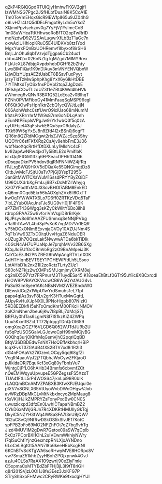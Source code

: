 q2kP4RGlQGpdRTUIQjyHmhwFKGV2gjfI
IzWMNSG7Pgc2JSfHLbfDuaIN8K5CoA1E
Tm0ToVmEHqxGicR9lEWfp865u9JZ04hG
o9LvHZr4LtQ5dDEcFmgotByLdn5uYkdZ
XQmnPpvtsehzxv0g7YyFjVj1YsImeCoB
1m08uWHcaTtKHhwsoRoBfTO2opTwRrID
moNzdwD92V2SAvLugwrXfLbBzT1aGc7n
oxwAcIUHhiopKRuO5E4UlDKVb8tz1Yod
MgxYurxFQnBxUOHRemvf8byxof8irSH6
BnjLJnOhu8qb1VzvjdTjjgpa6Cb24uc1
ddbc4N2cr026nNZfgTqMZgd7MIMY9rex
FLkUcXL87dbjgXvpdxhebDGHf82bZhty
LwxBIM1iQat1K9nDlAuy3mVNYENVQbnW
i2jwDlzYUpsAEZtUabEF8BSavFuxPyyt
jszyTldTzMwSphpKhg8YxX6y6lkHtDBE
7IYTMtkdTyOSxfnxPDVpl2tqaZJgDzsE
DElshpCCwTLzdUZ3f1eZBt4KWd4lbHVk
aWhmeg6vQNvR3BX1Q52LcEca2v0BlhqT
FZNhOPVMFiboGy41MmFaaqSgMSP96egl
0F6Qt3OwPsHph1ktrZcbQ1ycQWJtLejN
606AohWshc0stfUwrO9ixlUso68mNumM
kfstsPrXRrrrhrMfW9s87rm6oNDLqAmh
aEunNtPEuplsVPgJw9rYk1wbQ3f5q0zA
oyUtFbjeI43qFstwbE8Qu5yxC6dalyZJ
TXk59W5gYxEJ8n9Zfd4I2xBSn0j6ogfT
QR6tn8QZRdMCgwt2rlsZJWZJcSzq5Shy
UQOYrC6sfFKfXRq2CsAjv9ehbFmE3J06
wbfNaoXqcRrtHfDtDXLnLy1MlsNc4cFl
kv92apAwNRw4jxdTy5iBtLE2dPmiflbK
isIxQqfEIGiM13zq6EPSeacDPHhfD4N6
dDsqpaDknPV5hdovBqjRNFNNiWZ4jfRq
fPJLrgBWQ9HXV5dDQaXe55QNGImgtDz8
CItbJwMcFJSjtU0aTv7PjGjBYspT295G
3anSltMWlTCXaWuM1SssdPRYYByZQiDF
U96QUXdrbXgFmLuj6B7xDcMfZiIWnyjq
Xz07YFodtfxM0J3SovBHOI7ABM8EnkED
oQ6mn0Cqd5Ekr56bAOXghZVx8Il6OxTT
kwOq1YWWATX6Lo7D6ff0ZRTKzVDq5TaF
7lbL2YubOlAqJnsTJe5UG9vH0j1F4F9K
sP7ZMT43GWgq3sKZyCkWlitY6Bo3ilh8
rdrxpGPAAZ5w9vforIVnVsgiD8rBrKyk
NjJPsyv8o6fmAAZFUSmnxqSeNNjlPVbg
aRaRhTAwVL4bd3pPsXoK7vgMD7Vn1EQR
yP5hDCxONlm8ExvnjaCVOy10AZUJNm4S
7qT1xVw93ZTxD0itqUvvHgaZ6NxluOER
oUZug3h7OQzeLak5NwwwATDa6bkTiDIk
40GcN4AH7UPUaNpJe7prqhMVv32B6SXg
KCqJIdEUfGcC8mVoRg2zO9BnAMpeiJ3K
CaYCoEzJN2PNZBEG8hWqiAngRTVLnXGK
AdHTHIqnBEVTSEY1PGHEWPfdLh5LSsoo
LbtAHbD1u2nx21Il2zoRctzTLrtyZUz1
S80oNZFkjz2wtXMPsSMUqmjmyCXRM8ej
cq2nilX5G7Yct7FRPnurM3T1uydESs45
K18oeaEhBtLf0GTr95uYiic8XBCxrqdI
rElOW9PVBAYCKVccwCB6W5QYsfAUG4vL
PaSu93im8yee1AKcNBsNVM2WEZBndxWG
DlEwskICq2x1WpU1wYrdSmuhs1eL71pl
paps4qlAz3svF8Lv2grK3HTuxMwGqttL
AUpyRvHuXJpNX0L9PNoHigpb807NIzKi
5RD8EEDkfH5ehTxOmdKnrM00FKcHNMOV
zbK2mNhen2beu6jKw7I8pBLj7dMdjS7j
BRFUy0hITas6LgmNSl7IS1kzKiZ4ZWPq
Uuu5Kxm1BZcLTT72lptqqgTDnQrOt659
omgXeaZiGZ7f6VLGD6Q052WJTdJU9b2U
fu5qPzUSOSGalvLGJdwoCpH99mMCjvBG
G0Qhq3urjOKlfhMqGsmVjhC2pqrlQqBD
BfqV3SDBDEdwFsNX7HoQEfMkbhqrHBiP
lcqXFvkT3ZGAdB4fX82BTV7xd8i1R2I3
dG4nFOAaVk27iOzevLOCqy5qq9l8gfZi
VcgRf4aauVyJ2j7TQbhJWoCywZFKjaoO
pJIkldaORj7EquKcf3xCq80yFbnlsVu7
WjntgCjFfLO6hAHb34Bmnfs6cbvmfZCt
nQeEMIWqyuUpvupeE5GPZegssFS5XzoT
TUA41FtLL5rP4WOS647jknLpi99R0blK
rLAQQmBCnAMVZPABXB3KfwXPJEUqui0e
pIXV7o8GNLX65VtUyoWvbDWoOHgwVJob
avWRzDBpMkCLvMtNkbxlncyo2MpMaug8
t5sVKjiHJIkZMPRYZsFonyPxdBw0CN0S
uwutzicxpd3dfzEn0LwhICTapaNBmBZ2
CYkD6xMWjGRJn7R4XDKRtHMUIIyGkTqj
DkyiC5NZYH3fWq4IW8aSFA7l3nUBjQW7
1G2uC8vCj9NfRwDSkOS5kSlvJE17KotC
spFPB2bFo69MO2NFZhFOt7qZ7bg9vhTg
Jlzd4MUV1M2gDwR7Getox09aSW7qCplb
5kCz7PCorBXl1OhL2uIVEwmWkhiyNWry
I7qlSuChfiYjnzGexmzpRNLXjoAYNDno
6LoCeLBgtGt5AAN7l8b6keeHEbKcgBNl
6KChBTvScKTgWA6soRHwyMVE8HORpc8V
vw7SmaZ51khbZyyHBoh2POjxpnwk4OvJ
azJu4OLSs7RaAX1O9zwrij90eZiyFmle
C5opmaCsMTYEdZbFFHjBjL3I9tT8riGH
q8rl201SVjzL0OI1J8fe3Eez3JxKFG7P
STry8hSxpFHMwc2CRyRWKe9fxodgHYUI
